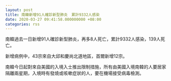 ```yaml
---
layout: post
title: 南韓新增91人確診新型肺炎　累計9332人感染
date: 2020-03-27 09:41:58.000000000 +08:00
categories: rss
---
```


南韓過去一日新增91人確診新型肺炎，再多8人死亡，累計9332人感染，139人死亡。

新增病例中，43宗來自大邱和慶尚北道地區，首爾新增12宗。

南韓今日起對來自美國的入境入士推出限制措施，所有由美國入境南韓的人要居家隔離兩星期，入境時有發燒或咳嗽症狀的人，要在機場接受病毒檢測。
